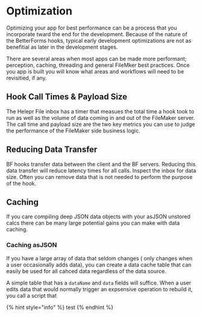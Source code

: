 # Optimization

Optimizing your app for best performance can be a process that you incorporate tward the end for the development. Because of the nature of the BetterForms hooks, typical early development optimizations are not as benefitial as later in the development stages.

There are several areas when most apps can be made more performant; perception, caching, threading and general FileMker best practices. Once you app is built you will know what areas and workflows will need to be revisitied, if any.

## Hook Call Times & Payload Size

The Helepr File inbox has a timer that measues the total time a hook took to run as well as the volume of data coming in and out of the FileMaker server. The call time and payload size are the two key metrics you can use to judge the performance of the FileMaker side business logic.

## Reducing Data Transfer

BF hooks transfer data between the client and the BF servers. Reducing this data transfer will reduce latency times for all calls. Inspect the inbox for data size. Often you can remove data that is not needed to perform the purpose of the hook.

## Caching

If you care compiling deep JSON data objects with your asJSON unstored calcs there can be many large potential gains you can make with data caching.

### Caching asJSON

If you have a large array of data that seldom changes \( only changes when a user occasionally adds data\), you can create a data cache table that can easily be used for all cahced data regardless of the data source.

A simple table that has a `dataName` and `data` fields will suffice. When a user edits data that would normally trigger an expsensive operation to rebuild it, you call a script that

{% hint style="info" %}
test
{% endhint %}

